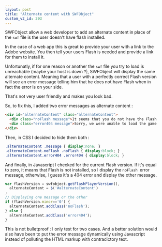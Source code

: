 ```yaml
---
layout: post
title: "Alternate content with SWFObject"
custom_v2_id: 293
---
```


SWFObject allow a web developer to add an alternate content in place of the
`swf` file is the user doesn't have flash installed.

In the case of a web app this is great to provide your user with a link to the
Adobe website. You then tell your users Flash is needed and provide a link for
them to install it.

Unfortunatly, if for one reason or another the `swf` file you try to load is
unreachable (maybe your host is down ?), SWFObject will display the same
alternate content. Meaning that a user with a perfectly correct Flash version
will see an error message telling him that he does not have Flash when in fact
the error is on your side.

That's not very user friendly and makes you look bad.

So, to fix this, I added two error messages as alternate content :

    
```html
<div id="alternateContent" class="alternateContent">  
  <div class="noFlash message">It seems that you do not have the Flash player installed. Please install it, by <a href="http://www.adobe.com/go/getflashplayer" target="_parent">following this link</a>.</div>  
  <div class="error404 message">Sorry, we were unable to load the game. Please try again in a few moments.</div>  
</div>
```

Then, in CSS I decided to hide them both :

    
```css
.alternateContent .message { display:none; }  
.alternateContent.noFlash .noFlash { display:block; }  
.alternateContent.error404 .error404 { display:block; }
```

And finally, in Javascript I checked for the current Flash version. If it's
equal to zero, it means that Flash is not installed, so I display the `noFlash
`error message, otherwise, I guess it's a 404 error and display the other
message.

    
```js
var flashVersion = swfobject.getFlashPlayerVersion(),  
  alternateContent = $('#alternateContent')  
;  
// Displaying one message or the other  
if (flashVersion.minor=='0') {  
  alternateContent.addClass('noFlash');  
} else {  
  alternateContent.addClass('error404');  
}
```

This is not bulletproof : I only test for two cases. And a better solution
would also have been to put the error message dynamically using Javascript
instead of polluting the HTML markup with contradictory text.

